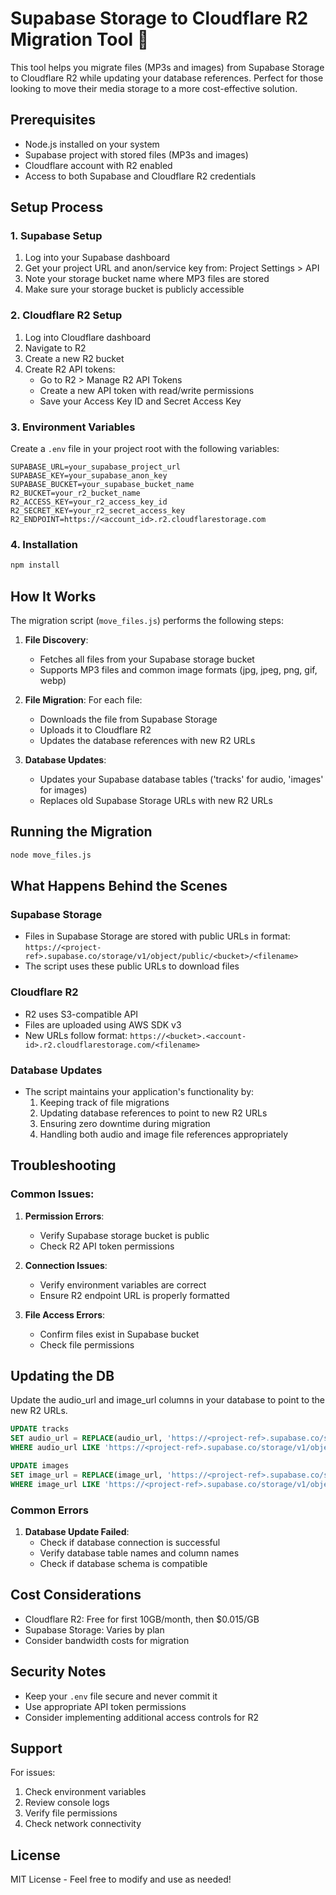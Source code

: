 # Supabase Storage to Cloudflare R2 Migration Tool 🚀

This tool helps you migrate files (MP3s and images) from Supabase Storage to Cloudflare R2 while updating your database references. Perfect for those looking to move their media storage to a more cost-effective solution.

## Prerequisites

- Node.js installed on your system
- Supabase project with stored files (MP3s and images)
- Cloudflare account with R2 enabled
- Access to both Supabase and Cloudflare R2 credentials

## Setup Process

### 1. Supabase Setup
1. Log into your Supabase dashboard
2. Get your project URL and anon/service key from: Project Settings > API
3. Note your storage bucket name where MP3 files are stored
4. Make sure your storage bucket is publicly accessible

### 2. Cloudflare R2 Setup
1. Log into Cloudflare dashboard
2. Navigate to R2
3. Create a new R2 bucket
4. Create R2 API tokens:
   - Go to R2 > Manage R2 API Tokens
   - Create a new API token with read/write permissions
   - Save your Access Key ID and Secret Access Key

### 3. Environment Variables
Create a `.env` file in your project root with the following variables:

```env
SUPABASE_URL=your_supabase_project_url
SUPABASE_KEY=your_supabase_anon_key
SUPABASE_BUCKET=your_supabase_bucket_name
R2_BUCKET=your_r2_bucket_name
R2_ACCESS_KEY=your_r2_access_key_id
R2_SECRET_KEY=your_r2_secret_access_key
R2_ENDPOINT=https://<account_id>.r2.cloudflarestorage.com
```

### 4. Installation

```bash
npm install
```

## How It Works

The migration script (`move_files.js`) performs the following steps:

1. **File Discovery**: 
   - Fetches all files from your Supabase storage bucket
   - Supports MP3 files and common image formats (jpg, jpeg, png, gif, webp)

2. **File Migration**:
   For each file:
   - Downloads the file from Supabase Storage
   - Uploads it to Cloudflare R2
   - Updates the database references with new R2 URLs

3. **Database Updates**:
   - Updates your Supabase database tables ('tracks' for audio, 'images' for images)
   - Replaces old Supabase Storage URLs with new R2 URLs

## Running the Migration

```bash
node move_files.js
```

## What Happens Behind the Scenes

### Supabase Storage
- Files in Supabase Storage are stored with public URLs in format:
  `https://<project-ref>.supabase.co/storage/v1/object/public/<bucket>/<filename>`
- The script uses these public URLs to download files

### Cloudflare R2
- R2 uses S3-compatible API
- Files are uploaded using AWS SDK v3
- New URLs follow format:
  `https://<bucket>.<account-id>.r2.cloudflarestorage.com/<filename>`

### Database Updates
- The script maintains your application's functionality by:
  1. Keeping track of file migrations
  2. Updating database references to point to new R2 URLs
  3. Ensuring zero downtime during migration
  4. Handling both audio and image file references appropriately

## Troubleshooting

### Common Issues:
1. **Permission Errors**:
   - Verify Supabase storage bucket is public
   - Check R2 API token permissions

2. **Connection Issues**:
   - Verify environment variables are correct
   - Ensure R2 endpoint URL is properly formatted

3. **File Access Errors**:
   - Confirm files exist in Supabase bucket
   - Check file permissions

## Updating the DB

Update the audio_url and image_url columns in your database to point to the new R2 URLs.
```sql
UPDATE tracks
SET audio_url = REPLACE(audio_url, 'https://<project-ref>.supabase.co/storage/v1/object/public/<bucket>/', 'https://<bucket>.<account-id>.r2.cloudflarestorage.com/')
WHERE audio_url LIKE 'https://<project-ref>.supabase.co/storage/v1/object/public/<bucket>/%';
```

```sql
UPDATE images
SET image_url = REPLACE(image_url, 'https://<project-ref>.supabase.co/storage/v1/object/public/<bucket>/', 'https://<bucket>.<account-id>.r2.cloudflarestorage.com/')
WHERE image_url LIKE 'https://<project-ref>.supabase.co/storage/v1/object/public/<bucket>/%';
```

### Common Errors

1. **Database Update Failed**:
   - Check if database connection is successful
   - Verify database table names and column names
   - Check if database schema is compatible

## Cost Considerations

- Cloudflare R2: Free for first 10GB/month, then $0.015/GB
- Supabase Storage: Varies by plan
- Consider bandwidth costs for migration

## Security Notes

- Keep your `.env` file secure and never commit it
- Use appropriate API token permissions
- Consider implementing additional access controls for R2

## Support

For issues:
1. Check environment variables
2. Review console logs
3. Verify file permissions
4. Check network connectivity

## License

MIT License - Feel free to modify and use as needed! 